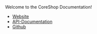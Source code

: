 Welcome to the CoreShop Documentation!

 * [Website](https://www.coreshop.org)
 * [API-Documentation](https://api.coreshop.org/3.0.0)
 * [Github](https://github.com/coreshop/CoreShop)

